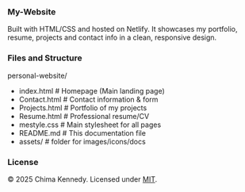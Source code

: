 ### My-Website
Built with HTML/CSS and hosted on Netlify.
It showcases my portfolio, resume, projects and contact info in a clean, responsive design.

### Files and Structure

personal-website/
- index.html          # Homepage (Main landing page)
- Contact.html        # Contact information & form
- Projects.html       # Portfolio of my projects
- Resume.html         # Professional resume/CV
- mestyle.css         # Main stylesheet for all pages
- README.md           # This documentation file
- assets/             # folder for images/icons/docs

### License  
© 2025 Chima Kennedy. Licensed under [MIT](LICENSE).